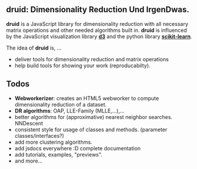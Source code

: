 ## druid: Dimensionality Reduction Und IrgenDwas.
**druid** is a JavaScript library for dimensionality reduction with all necessary matrix operations and other needed algorithms built in. **druid** is influenced by the JavaScript visualization library [**d3**](https://d3js.org) and the python library [**scikit-learn**](https://scikit-learn.org/stable/).

The idea of **druid** is, ...
- deliver tools for dimensionality reduction and matrix operations
- help build tools for showing your work (reproducabilty).

## Todos
- **Webworkerizer**: creates an HTML5 webworker to compute dimensionality reduction of a dataset.
- **DR algorithms**: OAP, LLE-Family (MLLE,...),...
- better algorithms for (approximative) nearest neighbor searches. NNDescent
- consistent style for usage of classes and methods. (parameter classes/interfaces?)
- add more clustering algorithms.
- add jsdocs everywhere :D complete documentation
- add tutorials, examples, "previews".
- and more...